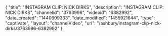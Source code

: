 {
    "title": "INSTAGRAM CLIP: NICK DIRKS",
    "description": "INSTAGRAM CLIP: NICK DIRKS",
    "channelid": "3763996",
    "videoid": "6382992",
    "date_created": "1440609333",
    "date_modified": "1455921644",
    "type": "captivate",
    "layout": "channelVideo",
    "url": "\/ashbury\/instagram-clip-nick-dirks\/3763996-6382992"
}